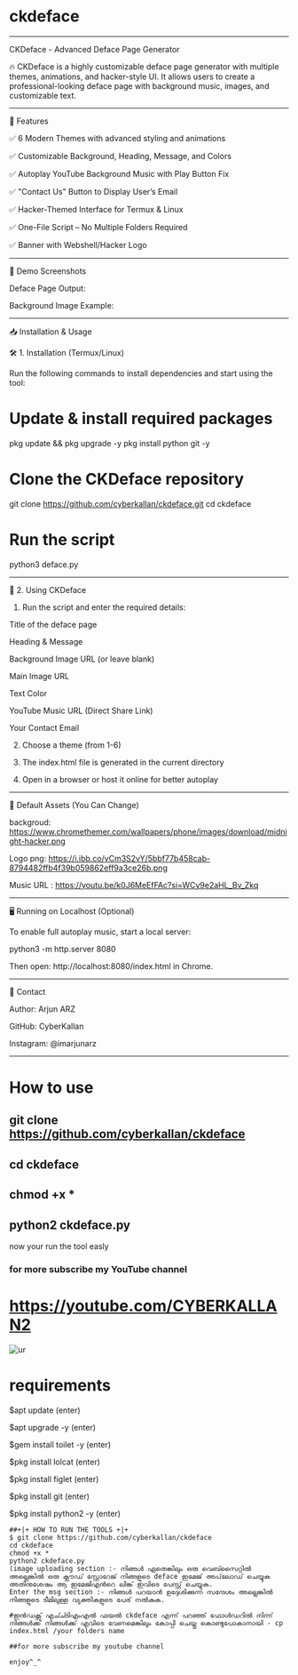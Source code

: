 # ckdeface
---

CKDeface - Advanced Deface Page Generator

🔥 CKDeface is a highly customizable deface page generator with multiple themes, animations, and hacker-style UI. It allows users to create a professional-looking deface page with background music, images, and customizable text.


---

🚀 Features

✅ 6 Modern Themes with advanced styling and animations

✅ Customizable Background, Heading, Message, and Colors

✅ Autoplay YouTube Background Music with Play Button Fix

✅ "Contact Us" Button to Display User’s Email

✅ Hacker-Themed Interface for Termux & Linux

✅ One-File Script – No Multiple Folders Required

✅ Banner with Webshell/Hacker Logo



---

📸 Demo Screenshots

Deface Page Output:


Background Image Example:




---

📥 Installation & Usage

🛠️ 1. Installation (Termux/Linux)

Run the following commands to install dependencies and start using the tool:

# Update & install required packages
pkg update && pkg upgrade -y
pkg install python git -y

# Clone the CKDeface repository
git clone https://github.com/cyberkallan/ckdeface.git
cd ckdeface

# Run the script
python3 deface.py


---

🎨 2. Using CKDeface

1. Run the script and enter the required details:

Title of the deface page

Heading & Message

Background Image URL (or leave blank)

Main Image URL

Text Color

YouTube Music URL (Direct Share Link)

Your Contact Email



2. Choose a theme (from 1-6)


3. The index.html file is generated in the current directory


4. Open in a browser or host it online for better autoplay




---

🔗 Default Assets (You Can Change)

backgroud:
https://www.chromethemer.com/wallpapers/phone/images/download/midnight-hacker.png

Logo png:
https://i.ibb.co/vCm3S2vY/5bbf77b458cab-8794482ffb4f39b059862eff9a3ce26b.png

Music URL : https://youtu.be/k0J6MeEfFAc?si=WCy9e2aHL_Bv_Zkq


---

🖥️ Running on Localhost (Optional)

To enable full autoplay music, start a local server:

python3 -m http.server 8080

Then open: http://localhost:8080/index.html in Chrome.


---

📩 Contact

Author: Arjun ARZ

GitHub: CyberKallan

Instagram: @imarjunarz



---


# How to use
## git clone https://github.com/cyberkallan/ckdeface
## cd ckdeface
## chmod +x *
## python2 ckdeface.py

now your run the tool easly 
### for more subscribe my YouTube channel 
# https://youtube.com/CYBERKALLAN2

![ur](https://user-images.githubusercontent.com/56509491/66862492-9e423d80-efae-11e9-8b2f-004d5381297a.png)

# requirements

 $apt update (enter)
 
 $apt upgrade -y (enter)
 

 
 $gem install toilet -y (enter)
 
 $pkg install lolcat (enter)
 
 $pkg install figlet (enter)
 
 $pkg install git (enter)
 
 $pkg install python2 -y (enter)
 

 

 

 



    ##+|+ HOW TO RUN THE TOOLS +|+
    $ git clone https://github.com/cyberkallan/ckdeface
    cd ckdeface
    chmod +x *
    python2 ckdeface.py
    (image uploading section :- നിങ്ങൾ ഏതെങ്കിലും ഒരു വെബ്സൈറ്റിൽ അല്ലെങ്കിൽ ഒരു ക്ലൗഡ് സ്റ്റോറേജ് നിങ്ങളുടെ deface ഇമേജ് അപ്‌ലോഡ് ചെയ്യുക അതിനുശേഷം ആ ഇമേജിഎൻറെ ലിങ്ക് ഇവിടെ പേസ്റ്റ് ചെയ്യുക.
    Enter the msg section :- നിങ്ങൾ പറയാൻ ഉദ്ദേശിക്കുന്ന സന്ദേശം അല്ലെങ്കിൽ നിങ്ങളുടെ ടീമിലുള്ള വ്യക്തികളുടെ പേര് നൽകുക.
    
    #ഇൻഡക്സ് എച്ച്ടിഎംഎൽ ഫയൽ ckdeface എന്ന് പറഞ്ഞ് ഫോൾഡറിൽ നിന്ന് നിങ്ങൾക്ക് നിങ്ങൾക്ക് എവിടെ വേണമെങ്കിലും കോപ്പി ചെയ്തു കൊണ്ടുപോകാനായി - cp index.html /your folders name
    
    ##for more subscribe my youtube channel

    enjoy^_^
